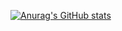 [![Anurag's GitHub stats](https://github-readme-stats.vercel.app/api?username=jiyul0830)](https://github.com/anuraghazra/github-readme-stats)